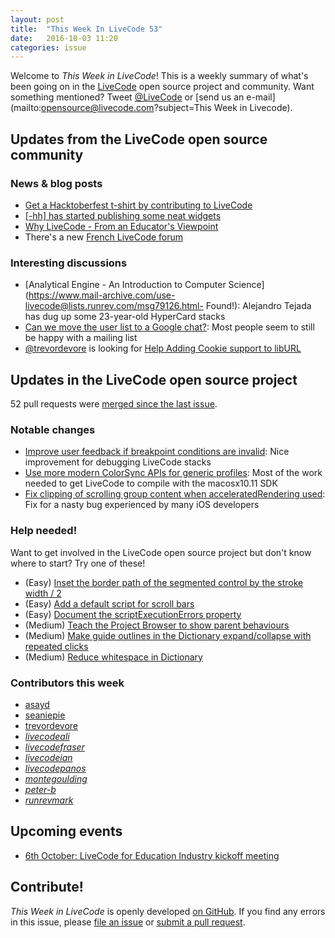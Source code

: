 ```yaml
---
layout: post
title:  "This Week In LiveCode 53"
date:   2016-10-03 11:20
categories: issue
---
```


Welcome to *This Week in LiveCode*!  This is a weekly summary of what's been
going on in the [LiveCode](https://livecode.com/) open source project and
community.  Want something mentioned?  Tweet
[@LiveCode](https://twitter.com/LiveCode) or
[send us an e-mail](mailto:opensource@livecode.com?subject=This Week in Livecode).

## Updates from the LiveCode open source community

### News & blog posts

- [Get a Hacktoberfest t-shirt by contributing to LiveCode](https://livecode.com/get-a-hacktoberfest-t-shirt-by-contributing-to-livecode/)
- [[-hh] has started publishing some neat widgets](http://forums.livecode.com/viewtopic.php?f=93&t=28020)
- [Why LiveCode - From an Educator's Viewpoint](http://forums.livecode.com/viewtopic.php?f=107&t=26709#p146400)
- There's a new [French LiveCode forum](http://livecode.rezolocal.com/)

### Interesting discussions

- [Analytical Engine - An Introduction to Computer Science](https://www.mail-archive.com/use-livecode@lists.runrev.com/msg79126.html- Found!): Alejandro Tejada has dug up some 23-year-old HyperCard stacks
- [Can we move the user list to a Google chat?](https://www.mail-archive.com/use-livecode@lists.runrev.com/msg79091.html): Most people seem to still be happy with a mailing list
- [@trevordevore](https://github.com/trevordevore) is looking for [Help Adding Cookie support to libURL](https://www.mail-archive.com/use-livecode@lists.runrev.com/msg79040.html)

## Updates in the LiveCode open source project

52 pull requests were [merged since the last issue](https://github.com/search?utf8=%E2%9C%93&q=org%3Alivecode+is%3Apublic+is%3Apr+is%3Amerged+merged%3A2016-09-26..2016-10-02&type=Issues&ref=searchresults).

### Notable changes

- [Improve user feedback if breakpoint conditions are invalid](https://github.com/livecode/livecode-ide/pull/1380): Nice improvement for debugging LiveCode stacks
- [Use more modern ColorSync APIs for generic profiles](https://github.com/livecode/livecode/pull/4585): Most of the work needed to get LiveCode to compile with the macosx10.11 SDK
- [Fix clipping of scrolling group content when acceleratedRendering used](https://github.com/livecode/livecode/pull/4579): Fix for a nasty bug experienced by many iOS developers

<!---
### Bug of the week
-->

### Help needed!

Want to get involved in the LiveCode open source project but don't know where
to start?  Try one of these!

- (Easy) [Inset the border path of the segmented control by the stroke width / 2 ](http://quality.livecode.com/show_bug.cgi?id=18319)
- (Easy) [Add a default script for scroll bars](http://quality.livecode.com/show_bug.cgi?id=17975)
- (Easy) [Document the scriptExecutionErrors property](http://quality.livecode.com/show_bug.cgi?id=18147)
- (Medium) [Teach the Project Browser to show parent behaviours](http://quality.livecode.com/show_bug.cgi?id=18176)
- (Medium) [Make guide outlines in the Dictionary expand/collapse with repeated clicks](http://quality.livecode.com/show_bug.cgi?id=18184)
- (Medium) [Reduce whitespace in Dictionary](http://quality.livecode.com/show_bug.cgi?id=18278)

### Contributors this week

- [asayd](https://github.com/asayd)
- [seaniepie](https://github.com/seaniepie)
- [trevordevore](https://github.com/trevordevore)
- *[livecodeali](https://github.com/livecodeali)*
- *[livecodefraser](https://github.com/livecodefraser)*
- *[livecodeian](https://github.com/livecodeian)*
- *[livecodepanos](https://github.com/livecodepanos)*
- *[montegoulding](https://github.com/montegoulding)*
- *[peter-b](https://github.com/peter-b)*
- *[runrevmark](https://github.com/runrevmark)*

## Upcoming events

- [6th October: LiveCode for Education Industry kickoff meeting](http://forums.livecode.com/viewtopic.php?f=107&t=28034#p146870)

## Contribute!

*This Week in LiveCode* is openly developed
[on GitHub](https://github.com/livecode/this-week-in-livecode).
If you find any errors in this issue, please
[file an issue](https://github.com/livecode/this-week-in-livecode/issues) or
[submit a pull request](https://github.com/livecode/this-week-in-livecode/pulls).
